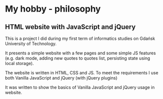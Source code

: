 # My hobby - philosophy
## HTML website with JavaScript and jQuery

This is a project I did during my first term of informatics studies on Gdańsk University of Technology.

It presents a simple website with a few pages and some simple JS features (e.g. dark mode, adding new quotes to quotes list, persisting state using local storage). 

The website is written in HTML, CSS and JS. To meet the requirements I use both Vanilla JavaScript and jQuery (with jQuery plugins)

It was written to show the basics of Vanilla JavaScript and jQuery usage in website.
